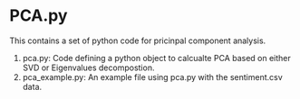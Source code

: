 PCA.py
======

This contains a set of python code for pricinpal component analysis. 

1. pca.py: Code defining a python object to calcualte PCA based on either SVD or Eigenvalues decompostion. 
2. pca_example.py: An example file using pca.py with the sentiment.csv data. 
